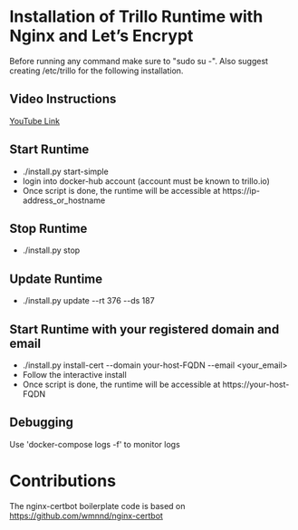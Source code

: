 # Installation of Trillo Runtime with Nginx and Let’s Encrypt

Before running any command make sure to "sudo su -". Also suggest
creating /etc/trillo for the following installation.

## Video Instructions
[YouTube Link](https://youtu.be/SRDPjArL1-k)

## Start Runtime
- ./install.py start-simple
- login into docker-hub account (account must be known to trillo.io)
- Once script is done, the runtime will be accessible at
  https://ip-address_or_hostname

## Stop Runtime
- ./install.py stop

## Update Runtime
- ./install.py update --rt 376 --ds 187

## Start Runtime with your registered domain and email
- ./install.py install-cert --domain your-host-FQDN --email <your_email>
- Follow the interactive install
- Once script is done, the runtime will be accessible at
  https://your-host-FQDN


## Debugging
Use 'docker-compose logs -f' to monitor logs

# Contributions
The nginx-certbot boilerplate code is based on
https://github.com/wmnnd/nginx-certbot

